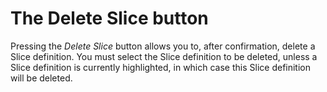 # The Delete Slice button

Pressing the _Delete Slice_ button allows you to, after confirmation,
delete a Slice definition. You must select the Slice definition to be
deleted, unless a Slice definition is currently highlighted, in which
case this Slice definition will be deleted.
